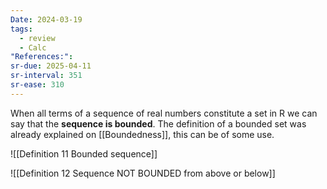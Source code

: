 ```yaml
---
Date: 2024-03-19
tags:
  - review
  - Calc
"References:":
sr-due: 2025-04-11
sr-interval: 351
sr-ease: 310
---
```

When all terms of a sequence of real numbers constitute a set in R we can say that the **sequence is bounded**.  The definition of a bounded set was already explained on [[Boundedness]], this can be of some use. 

![[Definition 11 Bounded sequence]]

![[Definition 12 Sequence NOT BOUNDED from above or below]]
